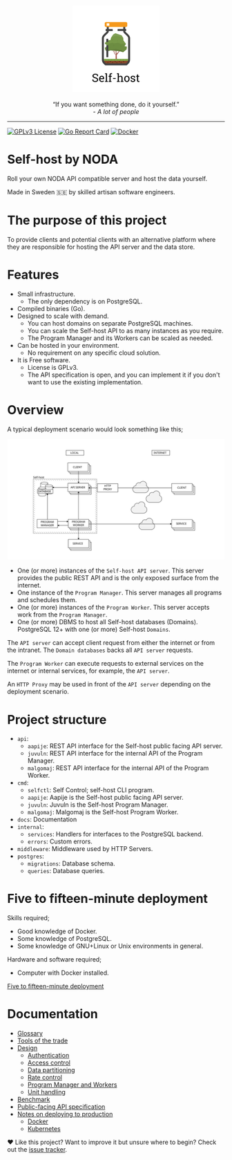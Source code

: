 <p align="center">
    <img src="https://raw.githubusercontent.com/self-host/self-host/main/docs/assets/logo.svg" width="200" height="200">
    <br>
    <br>
    <quote>&ldquo;If you want something done, do it yourself.&rdquo;</quote>
    <br>
    <i>- A lot of people</i>
</p>

---

[![GPLv3 License](https://img.shields.io/badge/license-GPLv3-blue)](https://github.com/self-host/self-host/blob/master/LICENSE)
[![Go Report Card](https://goreportcard.com/badge/github.com/self-host/self-host)](https://goreportcard.com/report/github.com/self-host/self-host)
[![Docker](https://github.com/self-host/self-host/actions/workflows/docker.yml/badge.svg)](https://github.com/self-host/self-host/actions/workflows/docker.yml)

# Self-host by NODA

Roll your own NODA API compatible server and host the data yourself.

Made in Sweden :sweden: by skilled artisan software engineers.


# The purpose of this project

To provide clients and potential clients with an alternative platform where they are responsible for hosting the API server and the data store.


# Features

- Small infrastructure.
    + The only dependency is on PostgreSQL.
- Compiled binaries (Go).
- Designed to scale with demand.
    + You can host domains on separate PostgreSQL machines.
    + You can scale the Self-host API to as many instances as you require.
    + The Program Manager and its Workers can be scaled as needed.
- Can be hosted in your environment.
    + No requirement on any specific cloud solution.
- It is Free software.
    + License is GPLv3.
    + The API specification is open, and you can implement it if you don't want to use the existing implementation.


# Overview

A typical deployment scenario would look something like this;

![Overview][fig1]

- One (or more) instances of the `Self-host API server`. This server provides the public REST API and is the only exposed surface from the internet.
- One instance of the `Program Manager`. This server manages all programs and schedules them.
- One (or more) instances of the `Program Worker`. This server accepts work from the `Program Manager`.
- One (or more) DBMS to host all Self-host databases (Domains). PostgreSQL 12+ with one (or more) Self-host `Domains`.

The `API server` can accept client request from either the internet or from the intranet. The `Domain databases` backs all `API server` requests.

The `Program Worker` can execute requests to external services on the internet or internal services, for example, the `API server`.

An `HTTP Proxy` may be used in front of the `API server` depending on the deployment scenario.


# Project structure

- `api`:
    + `aapije`: REST API interface for the Self-host public facing API server.
    + `juvuln`: REST API interface for the internal API of the Program Manager.
    + `malgomaj`: REST API interface for the internal API of the Program Worker.
- `cmd`:
    + `selfctl`: Self Control; self-host CLI program.
    + `aapije`: Aapije is the Self-host public facing API server.
    + `juvuln`: Juvuln is the Self-host Program Manager.
    + `malgomaj`: Malgomaj is the Self-host Program Worker.
- `docs`: Documentation
- `internal`:
    + `services`: Handlers for interfaces to the PostgreSQL backend.
    + `errors`: Custom errors.
- `middleware`: Middleware used by HTTP Servers.
- `postgres`:
    + `migrations`: Database schema.
    + `queries`: Database queries.


# Five to fifteen-minute deployment

Skills required;

- Good knowledge of Docker.
- Some knowledge of PostgreSQL.
- Some knowledge of GNU+Linux or Unix environments in general.

Hardware and software required;

- Computer with Docker installed.

[Five to fifteen-minute deployment](https://github.com/self-host/self-host/blob/main/docs/test_deployment.md)


# Documentation

- [Glossary](https://github.com/self-host/self-host/blob/main/docs/glossary.md)
- [Tools of the trade](https://github.com/self-host/self-host/blob/main/docs/tools_of_the_trade.md)
- [Design](https://github.com/self-host/self-host/blob/main/docs/design.md)
    + [Authentication](https://github.com/self-host/self-host/blob/main/docs/authentication.md)
    + [Access control](https://github.com/self-host/self-host/blob/main/docs/access_control.md)
    + [Data partitioning](https://github.com/self-host/self-host/blob/main/docs/data_partitioning.md)
    + [Rate control](https://github.com/self-host/self-host/blob/main/docs/rate_control.md)
    + [Program Manager and Workers](https://github.com/self-host/self-host/blob/main/docs/program_manager_worker.md)
    + [Unit handling](https://github.com/self-host/self-host/blob/main/docs/unit_handling.md)
- [Benchmark](https://github.com/self-host/self-host/blob/main/docs/benchmark_overview.md)
- [Public-facing API specification](https://petstore.swagger.io/?url=https://raw.githubusercontent.com/self-host/self-host/main/api/aapije/rest/openapiv3.yaml)
- [Notes on deploying to production](https://github.com/self-host/self-host/blob/main/docs/production_deployment.md)
    + [Docker](https://github.com/self-host/self-host/blob/main/docs/docker_deployment.md)
    + [Kubernetes](https://github.com/self-host/self-host/blob/main/docs/k8s_deployment.md)


:hearts: Like this project? Want to improve it but unsure where to begin? Check out the [issue tracker](https://github.com/self-host/self-host/issues).


[vimpel]: https://raw.githubusercontent.com/self-host/self-host/main/docs/assets/vimpel.svg "Vimpel"
[fig1]: https://raw.githubusercontent.com/self-host/self-host/main/docs/assets/overview.svg "Overview"
